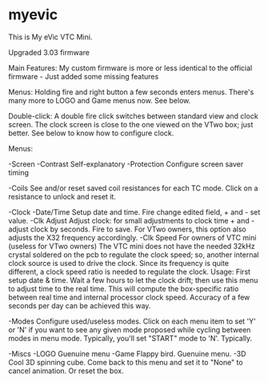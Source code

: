 # myevic
This is My eVic VTC Mini.

Upgraded 3.03 firmware

Main Features:
My custom firmware is more or less identical to the official firmware - Just added some missing features

Menus:
  Holding fire and right button a few seconds enters menus.
  There's many more to LOGO and Game menus now. See below.

Double-click:
  A double fire click switches between standard view and clock screen.
  The clock screen is close to the one viewed on the VTwo box; just better.
  See below to know how to configure clock.

Menus:

-Screen
  -Contrast
    Self-explanatory
  -Protection
    Configure screen saver timing

-Coils
  See and/or reset saved coil resistances for each TC mode.
  Click on a resistance to unlock and reset it.

-Clock
  -Date/Time
    Setup date and time.
    Fire change edited field, + and - set value.
   -Clk Adjust
    Adjust clock: for small adjustments to clock time
    + and - adjust clock by seconds. Fire to save. For VTwo owners,
    this option also adjusts the X32 frequency accordingly.
  -Clk Speed
    For owners of VTC mini (useless for VTwo owners)
    The VTC mini does not have the needed 32kHz crystal soldered on
    the pcb to regulate the clock speed; so, another internal clock
    source is used to drive the clock. Since its frequency is quite
    different, a clock speed ratio is needed to regulate the clock.
    Usage: First setup date & time. Wait a few hours to let the
    clock drift; then use this menu to adjust time to the real time.
    This will compute the box-specific ratio between real time and
    internal processor clock speed. Accuracy of a few seconds per
    day can be achieved this way.

-Modes
  Configure used/useless modes.
  Click on each menu item to set 'Y' or 'N' if you want to see any
  given mode proposed while cycling between modes in menu mode.
  Typically, you'll set "START" mode to 'N'. Typically.

-Miscs
  -LOGO
    Guenuine menu
  -Game
    Flappy bird. Guenuine menu.
  -3D
    Cool 3D spinning cube.
    Come back to this menu and set it to "None" to cancel animation.
    Or reset the box.

